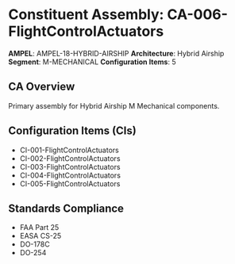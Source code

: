# Constituent Assembly: CA-006-FlightControlActuators

**AMPEL**: AMPEL-18-HYBRID-AIRSHIP
**Architecture**: Hybrid Airship
**Segment**: M-MECHANICAL
**Configuration Items**: 5

## CA Overview
Primary assembly for Hybrid Airship M Mechanical components.

## Configuration Items (CIs)
- CI-001-FlightControlActuators
- CI-002-FlightControlActuators
- CI-003-FlightControlActuators
- CI-004-FlightControlActuators
- CI-005-FlightControlActuators

## Standards Compliance
- FAA Part 25
- EASA CS-25
- DO-178C
- DO-254
